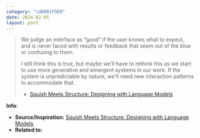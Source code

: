 ```yaml
---
category: "\U0001F5E8️"
date: 2024-02-05
layout: post
---
```


>We judge an interface as “good” if the user knows what to expect, and is never faced with results or feedback that seem out of the blue or confusing to them.
>
>I still think this is true, but maybe we’ll have to rethink this as we start to use more generative and emergent systems in our work. If the system is unpredictable by nature, we'll need new interaction patterns to accommodate that.
>
>- [Squish Meets Structure: Designing with Language Models](https://maggieappleton.com/squish-structure )

**Info**:
- **Source/Inspiration:** [Squish Meets Structure: Designing with Language Models](https://maggieappleton.com/squish-structure)
- **Related to:**